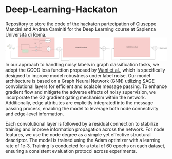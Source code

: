 # Deep-Learning-Hackaton
Repository to store the code of the hackaton partecipation of Giuseppe Mancini and Andrea Caminiti for the Deep Learning course at Sapienza Università di Roma.
![Approah](hackathon.png)
In our approach to handling noisy labels in graph classification tasks, we adopt the GCOD loss function proposed by [Wani et al.](https://arxiv.org/pdf/2412.08419), which is specifically designed to improve model robustness under label noise. Our model architecture is based on a Graph Neural Network (GNN) utilizing SAGE convolutional layers for efficient and scalable message passing. To enhance gradient flow and mitigate the adverse effects of noisy supervision, we incorporate the G2 gradient gating mechanism within the network. Additionally, edge attributes are explicitly integrated into the message passing process, enabling the model to leverage both node connectivity and edge-level information.

Each convolutional layer is followed by a residual connection to stabilize training and improve information propagation across the network. For node features, we use the node degree as a simple yet effective structural descriptor. The model is trained using the Adam optimizer with a learning rate of 1e-3. Training is conducted for a total of 60 epochs on each dataset, ensuring a consistent evaluation protocol across experiments. 
